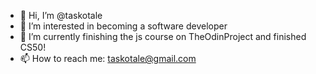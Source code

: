 - 👋 Hi, I’m @taskotale
- 👀 I’m interested in becoming a software developer
- 🌱 I’m currently finishing the js course on TheOdinProject and finished CS50!
- 📫 How to reach me: taskotale@gmail.com

<!---
taskotale/taskotale is a ✨ special ✨ repository because its `README.md` (this file) appears on your GitHub profile.
You can click the Preview link to take a look at your changes.
--->
